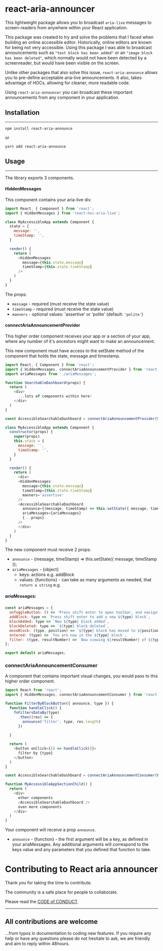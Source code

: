 # react-aria-announcer

This lightweight package allows you to broadcast `aria-live` messages to screen-readers from anywhere within your React application.

This package was created to try and solve the problems that I faced when building an online accessible editor. Historically, online editors are known for being not very accessible. Using this package I was able to broadcast announcements such as `"text block has been added"` or an `"image block has been deleted"`, which normally would not have been detected by a screenreader, but would have been visible on the screen.

Unlike other packages that also solve this issue, `react-aria-announce` allows you to pre-define acceptable aria-live announcements. It also, takes advantage of HOCs, allowing for cleaner, more readable code.

Using ``react-aria-announcer`` you can broadcast these important announcements from any component in your application.

## Installation
_______________

```
npm install react-aria-announce
```
or
```
yarn add react-aria-announce
```

## Usage
_________

The library exports 3 components.

#### HiddenMessages
This component contains your aria-live div. 

```javascript
import React, { Component } from 'react';
import { HiddenMessages } from 'react-hoc-aria-live';

class MyAccessibleApp extends Component {
  state = {
    message: '',
    timeStamp: '',
  }

  render() {
    return (
      <HiddenMessages 
        message={this.state.message} 
        timeStamp={this.state.timeStamp} 
      />
    )
  }
}
```

The props:
* `message` - required (must receive the state value)
* `timeStamp` - required (must receive the state value)
* `manners` - optional values: 'assertive' or 'polite' (default: `'polite'`)

#### connectAriaAnnouncementProvider
This higher order component receives your app or a section of your app, where any number of it's ancestors might want to make an announcement. 

This new component must have access to the setState method of the component that holds the state, message and timestamp.

```javascript
import React, { Component } from 'react';
import { HiddenMessages, connectAriaAnnouncementProvider } from 'react-hoc-aria-live';
import ariaMessages from './ariaMessages';

function SearchableDashboard(props) {
  return (
    <div>
      ...lots of components within here!
    </div>
  )
}

const AccessibleSearchableDashboard = connectAriaAnnouncementProvider(SearchableDashboard)

class MyAccessibleApp extends Component {
  constructor(props) {
    super(props)
    this.state = {
      message: '',
      timeStamp: '',
    }
  }

  render() {
    return (
      <div>
      <HiddenMessages 
        message={this.state.message} 
        timeStamp={this.state.timeStamp} 
        manners='assertive'
      />
      <AccessibleSearchableDashboard
        announce={(message, timeStamp) => this.setState({ message, timeStamp })} 
        ariaMessages={ariaMessages}
        {...props}
      />
      </div>
    )
  }
}
```
The new component must receive 2 props:
* `announce` - (message, timeStamp) => this.setState({ message, timeStamp });
* `ariaMessages` - {object}
  - keys: actions e.g. addBlock
  - values: {functions} - can take as many arguments as needed, that `return a string`
e.g.

##### ariaMessages:
```javascript
const ariaMessages = {
  onToggleButton: () => 'Press shift enter to open toolbar, and navigate using tab ',
  addBlock: type => `Press shift enter to add a new ${type} block`,
  blockAdded: type => `New ${type} block added`,
  blockDeleted: type => `${type} block deleted`,
  moveBlock: (type, position) => `${type} block has moved to ${position}`,
  entered: (type) => `You are now in the ${type} block`,
  filter: (type, resultNumber) => `Now viewing ${resultNumber} of ${type} blocks`
};

export default ariaMessages;
```

### connectAriaAnnouncementConsumer
A component that contains important visual changes, you would pass to this higher order component.

```javascript
import React from 'react';
import { HiddenMessages, connectAriaAnnouncementConsumer } from 'react-hoc-aria-live';

function FilterByBlockButton({ announce, type }) {
  function handleClick() {
    fnFiltersDataBy(type)
      .then((res) => {
        announce('filter', type, res.length)
      })
    
  }

  return (
    <button onClick={() => handleClick()}>
      filter by {type}
    </button>
  )
}

const AccessibleSearchableDashboard = connectAriaAnnouncementConsumer(FilterByBlockButton)

function MyAccessibleAppSectionChild() {
  return (
    <div>
      other components
      <AccessibleSearchableDashboard />
      even more components
    </div>
  )
}

```
Your component will receive a prop `announce`.
* `announce` - {function} - the first argument will be a key, as defined in your ariaMessages. Any additional arguments will correspond to the keys value and any parameters that you defined that function to take.

# Contributing to React aria announcer

Thank you for taking the time to contribute.

The community is a safe place for people to collaborate.

Please read the [CODE of CONDUCT](/CODE_OF_CONDUCT.md).

---

## All contributions are welcome 

...from typos in documentation to coding new features. If you require any help or have any questions please do not hesitate to ask, we are friendly and aim to reply within 48hours.

